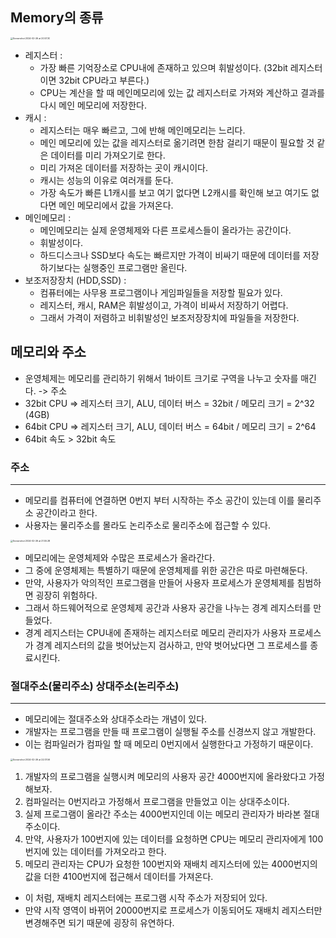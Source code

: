 ## Memory의 종류

<img src="./capture/Screenshot 2024-02-26 at 20.57.30.png" alt="Screenshot 2024-02-26 at 20.57.30" style="zoom: 25%;" />

- 레지스터  : 
  - 가장 빠른 기억장소로 CPU내에 존재하고 있으며 휘발성이다. (32bit 레지스터이면 32bit CPU라고 부른다.)
  - CPU는 계산을 할 때 메인메모리에 있는 값 레지스터로 가져와 계산하고 결과를 다시 메인 메모리에 저장한다.
- 캐시 :
  - 레지스터는 매우 빠르고, 그에 반해 메인메모리는 느리다.
  - 메인 메모리에 있는 값을 레지스터로 옮기려면 한참 걸리기 때문이 필요할 것 같은 데이터를 미리 가져오기로 한다.
  - 미리 가져온 데이터를 저장하는 곳이 캐시이다.
  - 캐시는 성능의 이유로 여러개를 둔다.
  - 가장 속도가 빠른 L1캐시를 보고 여기 없다면 L2캐시를 확인해 보고 여기도 없다면 메인 메모리에서 값을 가져온다.
- 메인메모리 :
  - 메인메모리는 실제 운영체제와 다른 프로세스들이 올라가는 공간이다.
  - 휘발성이다.
  - 하드디스크나 SSD보다 속도는 빠르지만 가격이 비싸기 때문에 데이터를 저장하기보다는 실행중인 프로그램만 올린다.
- 보조저장장치 (HDD,SSD) : 
  - 컴퓨터에는 사무용 프로그램이나 게임파일들을 저장할 필요가 있다.
  - 레지스터, 캐시, RAM은 휘발성이고, 가격이 비싸서 저장하기 어렵다.
  - 그래서 가격이 저렴하고 비휘발성인 보조저장장치에 파일들을 저장한다.







## 메모리와 주소

- 운영체제는 메모리를 관리하기 위해서 1바이트 크기로 구역을 나누고 숫자를 매긴다. -> 주소
- 32bit CPU => 레지스터 크기, ALU, 데이터 버스 = 32bit / 메모리 크기 = 2^32 (4GB)
- 64bit CPU => 레지스터 크기, ALU, 데이터 버스 = 64bit / 메모리 크기 = 2^64
- 64bit 속도 > 32bit 속도



### 주소

---

- 메모리를 컴퓨터에 연결하면 0번지 부터 시작하는 주소 공간이 있는데 이를 물리주소 공간이라고 한다.
- 사용자는 물리주소를 몰라도 논리주소로 물리주소에 접근할 수 있다.

<img src="./capture/Screenshot 2024-02-26 at 21.55.28.png" alt="Screenshot 2024-02-26 at 21.55.28" style="zoom: 25%;" />

- 메모리에는 운영체제와 수많은 프로세스가 올라간다. 
- 그 중에 운영체제는 특별하기 때문에 운영체제를 위한 공간은 따로 마련해둔다.
- 만약, 사용자가 악의적인 프로그램을 만들어 사용자 프로세스가 운영체제를 침범하면 굉장히 위험하다.
- 그래서 하드웨어적으로 운영체제 공간과 사용자 공간을 나누는 경계 레지스터를 만들었다.
- 경계 레지스터는 CPU내에 존재하는 레지스터로 메모리 관리자가 사용자 프로세스가 경계 레지스터의 값을 벗어났는지 검사하고, 만약 벗어났다면 그 프로세스를 종료시킨다.



### 절대주소(물리주소) 상대주소(논리주소)

---

- 메모리에는 절대주소와 상대주소라는 개념이 있다.
- 개발자는 프로그램을 만들 때 프로그램이 실행될 주소를 신경쓰지 않고 개발한다.
- 이는 컴파일러가 컴파일 할 때 메모리 0번지에서 실행한다고 가정하기 때문이다.

<img src="./capture/Screenshot 2024-02-26 at 22.01.56.png" alt="Screenshot 2024-02-26 at 22.01.56" style="zoom:25%;" />

1. 개발자의 프로그램을 실행시켜 메모리의 사용자 공간 4000번지에 올라왔다고 가정해보자.
2. 컴파일러는 0번지라고 가정해서 프로그램을 만들었고 이는 상대주소이다.
3. 실제 프로그램이 올라간 주소는 4000번지인데 이는 메모리 관리자가 바라본 절대 주소이다.
4. 만약, 사용자가 100번지에 있는 데이터를 요청하면 CPU는 메모리 관리자에게 100번지에 있는 데이터를 가져오라고 한다.
5. 메모리 관리자는 CPU가 요청한 100번지와 재배치 레지스터에 있는 4000번지의 값을 더한 4100번지에 접근해서 데이터를 가져온다.

- 이 처럼, 재배치 레지스터에는 프로그램 시작 주소가 저장되어 있다.
- 만약 시작 영역이 바뀌어 20000번지로 프로세스가 이동되어도 재배치 레지스터만 변경해주면 되기 때문에 굉장히 유연하다.